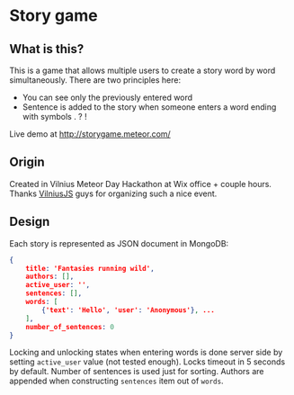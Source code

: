 Story game
==========

## What is this?
This is a game that allows multiple users to create a story word by word simultaneously. There are two principles here:
- You can see only the previously entered word
- Sentence is added to the story when someone enters a word ending with symbols . ? !

Live demo at http://storygame.meteor.com/

## Origin
Created in Vilnius Meteor Day Hackathon at Wix office + couple hours. Thanks [VilniusJS](http://vilniusjs.lt/) guys for organizing such a nice event.

## Design
Each story is represented as JSON document in MongoDB:
```json
{
    title: 'Fantasies running wild',
    authors: [],
    active_user: '',
    sentences: [],
    words: [
        {'text': 'Hello', 'user': 'Anonymous'}, ...
    ],
    number_of_sentences: 0
}
```
Locking and unlocking states when entering words is done server side by setting `active_user` value (not tested enough). Locks timeout in 5 seconds by default. Number of sentences is used just for sorting. Authors are appended when constructing `sentences` item out of `words`.
